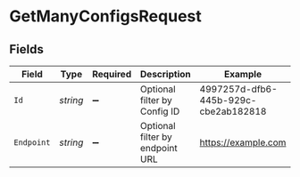 # GetManyConfigsRequest


## Fields

| Field                                | Type                                 | Required                             | Description                          | Example                              |
| ------------------------------------ | ------------------------------------ | ------------------------------------ | ------------------------------------ | ------------------------------------ |
| `Id`                                 | *string*                             | :heavy_minus_sign:                   | Optional filter by Config ID         | 4997257d-dfb6-445b-929c-cbe2ab182818 |
| `Endpoint`                           | *string*                             | :heavy_minus_sign:                   | Optional filter by endpoint URL      | https://example.com                  |